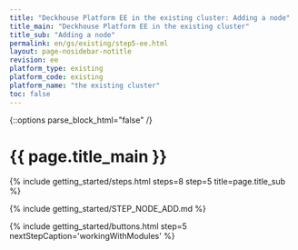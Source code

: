 ```yaml
---
title: "Deckhouse Platform EE in the existing cluster: Adding a node"
title_main: "Deckhouse Platform EE in the existing cluster"
title_sub: "Adding a node"
permalink: en/gs/existing/step5-ee.html
layout: page-nosidebar-notitle
revision: ee
platform_type: existing
platform_code: existing
platform_name: "the existing cluster"
toc: false
---
```


<link rel="stylesheet" type="text/css" href='{{ assets["getting-started.css"].digest_path }}' />

{::options parse_block_html="false" /}

<h1 class="docs__title">{{ page.title_main }}</h1>
{% include getting_started/steps.html steps=8 step=5 title=page.title_sub %}

{% include getting_started/STEP_NODE_ADD.md %}

{% include getting_started/buttons.html step=5 nextStepCaption='workingWithModules' %}
